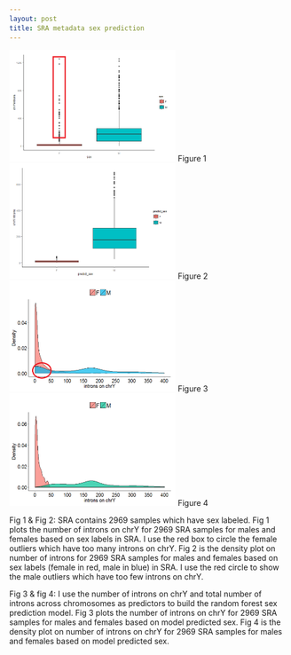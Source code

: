 ```yaml
---
layout: post
title: SRA metadata sex prediction
---
```

<img src="/images/fulls/before prediction.png" width="300"> 
Figure 1
<img src="/images/fulls/after prediction.png" width="300"> 
Figure 2
<img src="/images/fulls/before prediction-1.png" width="300"> 
Figure 3
<img src="/images/fulls/after prediction-2.png" width="300"> 
Figure 4

[comment]: <class = "fit image">

Fig 1 & Fig 2: SRA contains 2969 samples which have sex labeled.
Fig 1 plots the number of introns on chrY for 2969 SRA samples for males and females based on sex labels in SRA. I use the red box to circle the female outliers which have too many introns on chrY.
Fig 2 is the density plot on number of introns for 2969 SRA samples for males and females based on sex labels (female in red, male in blue) in SRA. I use the red circle to show the male outliers which have too few introns on chrY.

Fig 3 & fig 4: I use the number of introns on chrY and total number of introns across chromosomes as predictors to build the random forest sex prediction model.
Fig 3 plots the number of introns on chrY for 2969 SRA samples for males and females based on model predicted sex.
Fig 4 is the density plot on number of introns on chrY for 2969 SRA samples for males and females based on model predicted sex.

